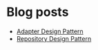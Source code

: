 # Blog posts

<!-- BLOG-POST-LIST:START -->
- [Adapter Design Pattern](https://medium.com/@hasancanozbek/adapter-design-pattern-892c6eb2818b?source=rss-f036be32c633------2)
- [Repository Design Pattern](https://medium.com/@hasancanozbek/repository-design-pattern-6b470c11625e?source=rss-f036be32c633------2)
<!-- BLOG-POST-LIST:END -->

